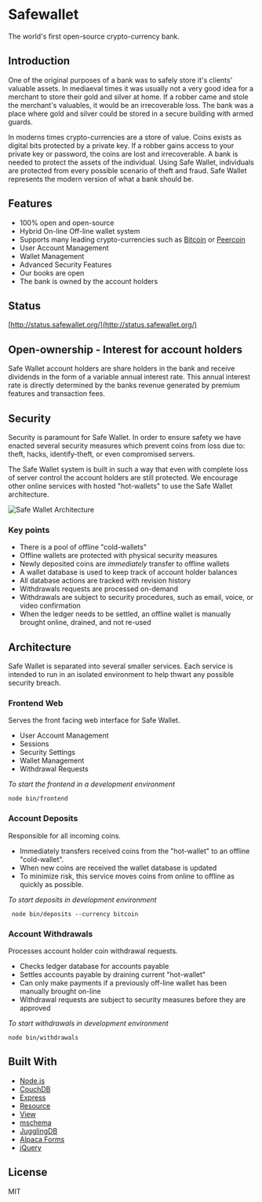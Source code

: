 # Safewallet

The world's first open-source crypto-currency bank.

## Introduction

One of the original purposes of a bank was to safely store it's clients' valuable assets. In mediaeval times it was usually not a very good idea for a merchant to store their gold and silver at home. If a robber came and stole the merchant's valuables, it would be an irrecoverable loss. The bank was a place where gold and silver could be stored in a secure building with armed guards.

In moderns times crypto-currencies are a store of value. Coins exists as digital bits protected by a private key. If a robber gains access to your private key or password, the coins are lost and irrecoverable. A bank is needed to protect the assets of the individual. Using Safe Wallet, individuals are protected from every possible scenario of theft and fraud. Safe Wallet represents the modern version of what a bank should be.

## Features

 - 100% open and open-source
 - Hybrid On-line Off-line wallet system
 - Supports many leading crypto-currencies such as [Bitcoin](http://bitcoin.org) or [Peercoin](http://peercoin.net/)
 - User Account Management
 - Wallet Management
 - Advanced Security Features
 - Our books are open
 - The bank is owned by the account holders

## Status

[http://status.safewallet.org/](http://status.safewallet.org/)

## Open-ownership - Interest for account holders

Safe Wallet account holders are share holders in the bank and receive dividends in the form of a variable annual interest rate. This annual interest rate is directly determined by the banks revenue generated by premium features and transaction fees.

## Security

Security is paramount for Safe Wallet. In order to ensure safety we have enacted several security measures which prevent coins from loss due to: theft, hacks, identify-theft, or even compromised servers.

The Safe Wallet system is built in such a way that even with complete loss of server control the account holders are still protected. We encourage other online services with hosted "hot-wallets" to use the Safe Wallet architecture.

<img src="https://github.com/bigcompany/safewallet/raw/master/docs/safewallet-architecture.png" title="Safe Wallet Architecture"/>

### Key points

 - There is a pool of offline "cold-wallets"
 - Offline wallets are protected with physical security measures
 - Newly deposited coins are *immediately* transfer to offline wallets
 - A wallet database is used to keep track of account holder balances
 - All database actions are tracked with revision history
 - Withdrawals requests are processed on-demand
 - Withdrawals are subject to security procedures, such as email, voice, or video confirmation
 - When the ledger needs to be settled, an offline wallet is manually brought online, drained, and not re-used


## Architecture

Safe Wallet is separated into several smaller services. Each service is intended to run in an isolated environment to help thwart any possible security breach.

### Frontend Web

Serves the front facing web interface for Safe Wallet.

 - User Account Management
 - Sessions
 - Security Settings
 - Wallet Management
 - Withdrawal Requests
 
*To start the frontend in a development environment* 

    node bin/frontend

### Account Deposits

Responsible for all incoming coins. 

 - Immediately transfers received coins from the "hot-wallet" to an offline "cold-wallet".
 - When new coins are received the wallet database is updated
 - To minimize risk, this service moves coins from online to offline as quickly as possible.

*To start deposits in development environment* 

     node bin/deposits --currency bitcoin

### Account Withdrawals

Processes account holder coin withdrawal requests.

 - Checks ledger database for accounts payable
 - Settles accounts payable by draining current "hot-wallet"
 - Can only make payments if a previously off-line wallet has been manually brought on-line
 - Withdrawal requests are subject to security measures before they are approved
 
*To start withdrawals in development environment* 

    node bin/withdrawals

## Built With

 - [Node.js](http://nodejs.org)
 - [CouchDB](http://couchdb.org)
 - [Express](http://expressjs.com)
 - [Resource](http://github.com/bigcompany/resource)
 - [View](http://github.com/bigcompany/view)
 - [mschema](http://mschema.org)
 - [JugglingDB](http://jugglingdb.co/)
 - [Alpaca Forms](http://www.alpacajs.org/)
 - [jQuery](http://jquery.com)

## License

MIT